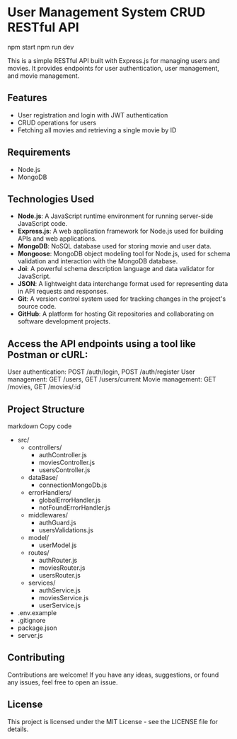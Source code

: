 # User Management System CRUD RESTful API

npm start
npm run dev

This is a simple RESTful API built with Express.js for managing users and movies. It provides endpoints for user authentication, user management, and movie management.

## Features

-   User registration and login with JWT authentication
-   CRUD operations for users
-   Fetching all movies and retrieving a single movie by ID

## Requirements

-   Node.js
-   MongoDB

## Technologies Used

-   **Node.js**: A JavaScript runtime environment for running server-side JavaScript code.
-   **Express.js**: A web application framework for Node.js used for building APIs and web applications.
-   **MongoDB**: NoSQL database used for storing movie and user data.
-   **Mongoose**: MongoDB object modeling tool for Node.js, used for schema validation and interaction with the MongoDB database.
-   **Joi**: A powerful schema description language and data validator for JavaScript.
-   **JSON**: A lightweight data interchange format used for representing data in API requests and responses.
-   **Git**: A version control system used for tracking changes in the project's source code.
-   **GitHub**: A platform for hosting Git repositories and collaborating on software development projects.

## Access the API endpoints using a tool like Postman or cURL:

User authentication: POST /auth/login, POST /auth/register
User management: GET /users, GET /users/current
Movie management: GET /movies, GET /movies/:id

## Project Structure

markdown
Copy code

-   src/
    -   controllers/
        -   authController.js
        -   moviesController.js
        -   usersController.js
    -   dataBase/
        -   connectionMongoDb.js
    -   errorHandlers/
        -   globalErrorHandler.js
        -   notFoundErrorHandler.js
    -   middlewares/
        -   authGuard.js
        -   usersValidations.js
    -   model/
        -   userModel.js
    -   routes/
        -   authRouter.js
        -   moviesRouter.js
        -   usersRouter.js
    -   services/
        -   authService.js
        -   moviesService.js
        -   userService.js
-   .env.example
-   .gitignore
-   package.json
-   server.js

## Contributing

Contributions are welcome! If you have any ideas, suggestions, or found any issues, feel free to open an issue.

## License

This project is licensed under the MIT License - see the LICENSE file for details.
